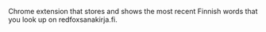 Chrome extension that stores and shows the most recent Finnish words that you look up on redfoxsanakirja.fi.
